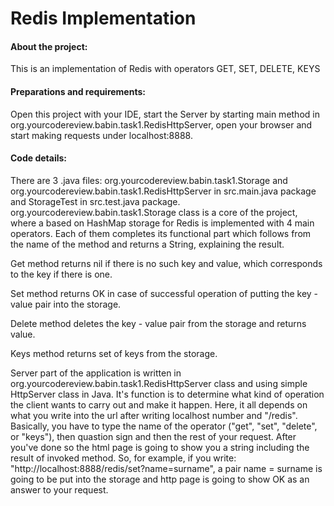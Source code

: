 # Redis Implementation

#### About the project:
This is an implementation of Redis with operators GET, SET, DELETE, KEYS

#### Preparations and requirements:
Open this project with your IDE, start the Server by starting main method in org.yourcodereview.babin.task1.RedisHttpServer, open your browser and start making requests under localhost:8888.

#### Code details:
There are 3 .java files: org.yourcodereview.babin.task1.Storage and org.yourcodereview.babin.task1.RedisHttpServer in src.main.java package and StorageTest in src.test.java package.
org.yourcodereview.babin.task1.Storage class is a core of the project, where a based on HashMap storage for Redis is implemented with 4 main operators. Each of them completes its functional part which follows from the name of the method and returns a String, explaining the result.

Get method returns nil if there is no such key and value, which corresponds to the key if there is one.

Set method returns OK in case of successful operation of putting the key - value pair into the storage.

Delete method deletes the key - value pair from the storage and returns value.

Keys method returns set of keys from the storage.

Server part of the application is written in org.yourcodereview.babin.task1.RedisHttpServer class and using simple HttpServer class in Java. It's function is to determine what kind of operation the client wants to carry out and make it happen. Here, it all depends on what you write into the url after writing localhost number and "/redis". Basically, you have to type the name of the operator ("get", "set", "delete", or "keys"), then quastion sign and then the rest of your request. After you've done so the html page is going to show you a string including the result of invoked method.
So, for example, if you write: "http://localhost:8888/redis/set?name=surname", a pair name = surname is going to be put into the storage and http page is going to show OK as an answer to your request.
